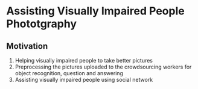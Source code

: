 # Assisting Visually Impaired People Phototgraphy
## Motivation
1. Helping visually impaired people to take better pictures
2. Preprocessing the pictures uploaded to the crowdsourcing workers for object recognition, question and answering
3. Assisting visually impaired people using social network
